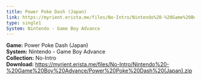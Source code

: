 ```yaml
---
title: Power Poke Dash (Japan)
link: https://myrient.erista.me/files/No-Intro/Nintendo%20-%20Game%20Boy%20Advance/Power%20Poke%20Dash%20(Japan).zip
type: single1
System: Nintendo - Game Boy Advance
---
```

<b>Game:</b> Power Poke Dash (Japan)<br>
<b>System:</b> Nintendo - Game Boy Advance<br>
<b>Collection:</b> No-Intro<br>
<b>Download:</b> https://myrient.erista.me/files/No-Intro/Nintendo%20-%20Game%20Boy%20Advance/Power%20Poke%20Dash%20(Japan).zip